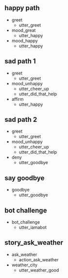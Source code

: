 ## happy path
* greet
  - utter_greet
* mood_great
  - utter_happy
* mood_happy
  - utter_happy
## sad path 1
* greet
  - utter_greet
* mood_unhappy
  - utter_cheer_up
  - utter_did_that_help
* affirm
  - utter_happy

## sad path 2
* greet
  - utter_greet
* mood_unhappy
  - utter_cheer_up
  - utter_did_that_help
* deny
  - utter_goodbye

## say goodbye
* goodbye
  - utter_goodbye

## bot challenge
* bot_challenge
  - utter_iamabot

## story_ask_weather
* ask_weather
  - action_ask_weather
* weather_city
  - utter_weather_good
